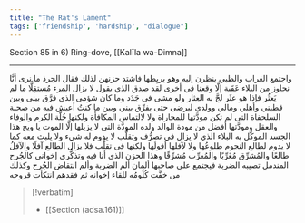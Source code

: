 ```yaml
---
title: "The Rat's Lament"
tags: ['friendship', 'hardship', "dialogue"]
---
```


 Section 85 in 6) Ring-dove, [[Kalīla wa-Dimna]]

---
واجتمع الغراب والظبي ينظرن إليه وهو يربِطها فاشتد حزنهن لذلك فقال الجرذ ما نرى أنَّا نجاوز من البلاء عَقَبة إلَّا وقعنا في أخرى لقد صدق الذي يقول لا يزال المرء مُستقِلًّا ما لم يَعثُر فإذا هو عثَر لجَّ به العِثار ولو مشى في جَدَد وما كان شؤمي الذي فرَّق بيني وبين قطيني وأهلي ومالي وولدي ليرضى حتى يفرِّق بيني وبين ما كنتُ أعيش فيه من صحبة السلحفاة التي لم تكن مودَّتها للمجاراة ولا لالتماس المكافأة ولكنها خُلَّة الكرم والوفاء والعقل ومودَّتها أفضل من مودة الوالد ولده المودَّة التي لا يزيلها إلَّا الموت يا ويح هذا الجسد الموكَّل به البلاء الذي لا يزال في تصرُّف وتقلُّب لا يدوم له شيء ولا يلبث معه كما لا يدوم لطالع النجوم طلوعُها ولا لآفلها أفولُها ولكنها في تقلُّب فلا يزال الطالع آفلًا والآفلُ طالعًا والمُشرِّق مُغَرِّبًا والمُغرِّب مُشرِّقًا وهذا الحزن الذي أنا فيه وتذكُّري إخواني كالجُرح المندمل تصيبه الضربة فيجتمع على صاحبها ألمان ألم الضربة وألم انتقاض الجُرح وكذلك من خفَّت كُلُومُه للقاء إخوانه ثم فقدهم انتكأت قروحه

> [!verbatim]
> - [[Section (adsa.161)]]
